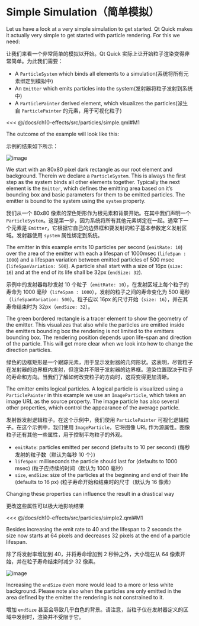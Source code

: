# Simple Simulation（简单模拟）

Let us have a look at a very simple simulation to get started. Qt Quick makes it actually very simple to get started with particle rendering. For this we need:

让我们来看一个非常简单的模拟以开始。Qt Quick 实际上让开始粒子渲染变得非常简单。为此我们需要：




* A `ParticleSystem` which binds all elements to a simulation(系统将所有元素绑定到模拟中)
* An `Emitter` which emits particles into the system(发射器将粒子发射到系统中)
* A `ParticlePainter` derived element, which visualizes the particles(派生自 `ParticlePainter` 的元素，用于可视化粒子)

<<< @/docs/ch10-effects/src/particles/simple.qml#M1

The outcome of the example will look like this:

示例的结果如下所示：

![image](./assets/simpleparticles.png)

We start with an 80x80 pixel dark rectangle as our root element and background. Therein we declare a `ParticleSystem`. This is always the first step as the system binds all other elements together. Typically the next element is the `Emitter`, which defines the emitting area based on it’s bounding box and basic parameters for them to be emitted particles. The emitter is bound to the system using the `system` property.

我们从一个 80x80 像素的深色矩形作为根元素和背景开始。在其中我们声明一个 `ParticleSystem`。这是第一步，因为系统将所有其他元素绑定在一起。通常下一个元素是 `Emitter`，它根据它自己的边界框和要发射的粒子基本参数定义发射区域。发射器使用 `system` 属性绑定到系统。

The emitter in this example emits 10 particles per second (`emitRate: 10`) over the area of the emitter with each a lifespan of 1000msec (`lifeSpan : 1000`) and a lifespan variation between emitted particles of 500 msec (`lifeSpanVariation: 500`). A particle shall start with a size of 16px (`size: 16`) and at the end of its life shall be 32px (`endSize: 32`).

示例中的发射器每秒发射 10 个粒子（`emitRate: 10`），在发射区域上每个粒子的寿命为 1000 毫秒（`lifeSpan : 1000`），发射的粒子之间的寿命变化为 500 毫秒（`lifeSpanVariation: 500`）。粒子应以 16px 的尺寸开始（`size: 16`），并在其寿命结束时为 32px（`endSize: 32`）。

The green bordered rectangle is a tracer element to show the geometry of the emitter. This visualizes that also while the particles are emitted inside the emitters bounding box the rendering is not limited to the emitters bounding box. The rendering position depends upon life-span and direction of the particle. This will get more clear when we look into how to change the direction particles.

绿色的边框矩形是一个跟踪元素，用于显示发射器的几何形状。这表明，尽管粒子在发射器的边界框内发射，但渲染并不限于发射器的边界框。渲染位置取决于粒子的寿命和方向。当我们了解如何改变粒子的方向时，这将变得更加清晰。

The emitter emits logical particles. A logical particle is visualized using a `ParticlePainter` in this example we use an `ImageParticle`, which takes an image URL as the source property. The image particle has also several other properties, which control the appearance of the average particle.


发射器发射逻辑粒子。在这个示例中，我们使用 `ParticlePainter` 可视化逻辑粒子。在这个示例中，我们使用 `ImageParticle`，它将图像 URL 作为源属性。图像粒子还有其他一些属性，用于控制平均粒子的外观。


* `emitRate`: particles emitted per second (defaults to 10 per second) (每秒发射的粒子数（默认为每秒 10 个）)
* `lifeSpan`: milliseconds the particle should last for (defaults to 1000 msec) (粒子应持续的时间（默认为 1000 毫秒）
* `size`, `endSize`: size of the particles at the beginning and end of their life  (defaults to 16 px) (粒子寿命开始和结束时的尺寸（默认为 16 像素）

Changing these properties can influence the result in a drastical way

更改这些属性可以极大地影响结果


<<< @/docs/ch10-effects/src/particles/simple2.qml#M1

Besides increasing the emit rate to 40 and the lifespan to 2 seconds the size now starts at 64 pixels and decreases 32 pixels at the end of a particle lifespan.

除了将发射率增加到 40，并将寿命增加到 2 秒钟之外，大小现在从 64 像素开始，并在粒子寿命结束时减少 32 像素。

![image](./assets/simpleparticles2.png)

Increasing the `endSize` even more would lead to a more or less white background. Please note also when the particles are only emitted in the area defined by the emitter the rendering is not constrained to it.

增加 `endSize` 甚至会导致几乎白色的背景。请注意，当粒子仅在发射器定义的区域中发射时，渲染并不受限于它。

